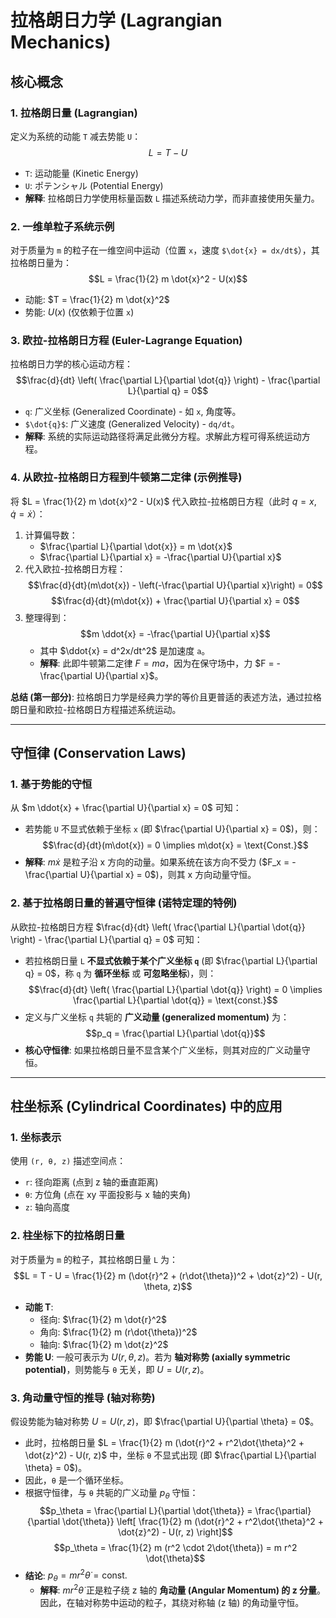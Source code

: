 # 拉格朗日力学 (Lagrangian Mechanics)

## 核心概念

### 1. 拉格朗日量 (Lagrangian)
定义为系统的动能 `T` 减去势能 `U`：
$$L = T - U$$
*   `T`: 运动能量 (Kinetic Energy)
*   `U`: ポテンシャル (Potential Energy)
*   **解释**: 拉格朗日力学使用标量函数 `L` 描述系统动力学，而非直接使用矢量力。

### 2. 一维单粒子系统示例
对于质量为 `m` 的粒子在一维空间中运动（位置 `x`，速度 `$\dot{x} = dx/dt$`），其拉格朗日量为：
$$L = \frac{1}{2} m \dot{x}^2 - U(x)$$
*   动能: $T = \frac{1}{2} m \dot{x}^2$
*   势能: $U(x)$ (仅依赖于位置 `x`)

### 3. 欧拉-拉格朗日方程 (Euler-Lagrange Equation)
拉格朗日力学的核心运动方程：
$$\frac{d}{dt} \left( \frac{\partial L}{\partial \dot{q}} \right) - \frac{\partial L}{\partial q} = 0$$
*   `q`: 广义坐标 (Generalized Coordinate) - 如 `x`, 角度等。
*   `$\dot{q}$`: 广义速度 (Generalized Velocity) - `dq/dt`。
*   **解释**: 系统的实际运动路径将满足此微分方程。求解此方程可得系统运动方程。

### 4. 从欧拉-拉格朗日方程到牛顿第二定律 (示例推导)
将 $L = \frac{1}{2} m \dot{x}^2 - U(x)$ 代入欧拉-拉格朗日方程（此时 $q=x, \dot{q}=\dot{x}$）：
1.  计算偏导数：
    *   $\frac{\partial L}{\partial \dot{x}} = m \dot{x}$
    *   $\frac{\partial L}{\partial x} = -\frac{\partial U}{\partial x}$
2.  代入欧拉-拉格朗日方程：
    $$\frac{d}{dt}(m\dot{x}) - \left(-\frac{\partial U}{\partial x}\right) = 0$$
    $$\frac{d}{dt}(m\dot{x}) + \frac{\partial U}{\partial x} = 0$$
3.  整理得到：
    $$m \ddot{x} = -\frac{\partial U}{\partial x}$$
    *   其中 $\ddot{x} = d^2x/dt^2$ 是加速度 `a`。
    *   **解释**: 此即牛顿第二定律 $F = ma$，因为在保守场中，力 $F = -\frac{\partial U}{\partial x}$。

**总结 (第一部分)**: 拉格朗日力学是经典力学的等价且更普适的表述方法，通过拉格朗日量和欧拉-拉格朗日方程描述系统运动。

---

## 守恒律 (Conservation Laws)

### 1. 基于势能的守恒
从 $m \ddot{x} + \frac{\partial U}{\partial x} = 0$ 可知：
*   若势能 `U` 不显式依赖于坐标 `x` (即 $\frac{\partial U}{\partial x} = 0$)，则：
    $$\frac{d}{dt}(m\dot{x}) = 0 \implies m\dot{x} = \text{Const.}$$
*   **解释**: $m\dot{x}$ 是粒子沿 x 方向的动量。如果系统在该方向不受力 ($F_x = -\frac{\partial U}{\partial x} = 0$)，则其 x 方向动量守恒。

### 2. 基于拉格朗日量的普遍守恒律 (诺特定理的特例)
从欧拉-拉格朗日方程 $\frac{d}{dt} \left( \frac{\partial L}{\partial \dot{q}} \right) - \frac{\partial L}{\partial q} = 0$ 可知：
*   若拉格朗日量 `L` **不显式依赖于某个广义坐标 `q`** (即 $\frac{\partial L}{\partial q} = 0$，称 `q` 为 **循环坐标** 或 **可忽略坐标**)，则：
    $$\frac{d}{dt} \left( \frac{\partial L}{\partial \dot{q}} \right) = 0 \implies \frac{\partial L}{\partial \dot{q}} = \text{const.}$$
*   定义与广义坐标 `q` 共轭的 **广义动量 (generalized momentum)** 为：
    $$p_q = \frac{\partial L}{\partial \dot{q}}$$
*   **核心守恒律**: 如果拉格朗日量不显含某个广义坐标，则其对应的广义动量守恒。

---

## 柱坐标系 (Cylindrical Coordinates) 中的应用

### 1. 坐标表示
使用 `(r, θ, z)` 描述空间点：
*   `r`: 径向距离 (点到 z 轴的垂直距离)
*   `θ`: 方位角 (点在 xy 平面投影与 x 轴的夹角)
*   `z`: 轴向高度

### 2. 柱坐标下的拉格朗日量
对于质量为 `m` 的粒子，其拉格朗日量 `L` 为：
$$L = T - U = \frac{1}{2} m (\dot{r}^2 + (r\dot{\theta})^2 + \dot{z}^2) - U(r, \theta, z)$$
*   **动能 T**:
    *   径向: $\frac{1}{2} m \dot{r}^2$
    *   角向: $\frac{1}{2} m (r\dot{\theta})^2$
    *   轴向: $\frac{1}{2} m \dot{z}^2$
*   **势能 U**: 一般可表示为 $U(r, \theta, z)$。若为 **轴对称势 (axially symmetric potential)**，则势能与 `θ` 无关，即 $U = U(r, z)$。

### 3. 角动量守恒的推导 (轴对称势)
假设势能为轴对称势 $U = U(r, z)$，即 $\frac{\partial U}{\partial \theta} = 0$。
*   此时，拉格朗日量 $L = \frac{1}{2} m (\dot{r}^2 + r^2\dot{\theta}^2 + \dot{z}^2) - U(r, z)$ 中，坐标 `θ` 不显式出现 (即 $\frac{\partial L}{\partial \theta} = 0$)。
*   因此，`θ` 是一个循环坐标。
*   根据守恒律，与 `θ` 共轭的广义动量 $p_\theta$ 守恒：
    $$p_\theta = \frac{\partial L}{\partial \dot{\theta}} = \frac{\partial}{\partial \dot{\theta}} \left[ \frac{1}{2} m (\dot{r}^2 + r^2\dot{\theta}^2 + \dot{z}^2) - U(r, z) \right]$$
    $$p_\theta = \frac{1}{2} m (r^2 \cdot 2\dot{\theta}) = m r^2 \dot{\theta}$$
*   **结论**: $p_\theta = m r^2 \dot{\theta} = \text{const.}$
    *   **解释**: $m r^2 \dot{\theta}$ 正是粒子绕 z 轴的 **角动量 (Angular Momentum) 的 z 分量**。因此，在轴对称势中运动的粒子，其绕对称轴 (z 轴) 的角动量守恒。